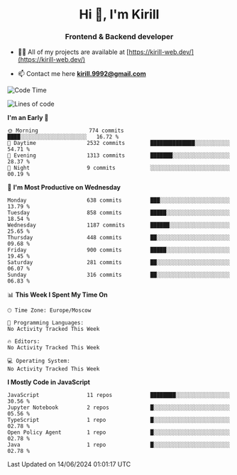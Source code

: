 <h1 align="center">Hi 👋, I'm Kirill</h1>
<h3 align="center">Frontend & Backend developer</h3>

- 👨‍💻 All of my projects are available at [https://kirill-web.dev/](https://kirill-web.dev/)

- 📫 Contact me here **kirill.9992@gmail.com**











<!--START_SECTION:waka-->
![Code Time](http://img.shields.io/badge/Code%20Time-1%2C841%20hrs%2034%20mins-blue)

![Lines of code](https://img.shields.io/badge/From%20Hello%20World%20I%27ve%20Written-4.6%20million%20lines%20of%20code-blue)

**I'm an Early 🐤** 

```text
🌞 Morning                774 commits         ████░░░░░░░░░░░░░░░░░░░░░   16.72 % 
🌆 Daytime                2532 commits        ██████████████░░░░░░░░░░░   54.71 % 
🌃 Evening                1313 commits        ███████░░░░░░░░░░░░░░░░░░   28.37 % 
🌙 Night                  9 commits           ░░░░░░░░░░░░░░░░░░░░░░░░░   00.19 % 
```
📅 **I'm Most Productive on Wednesday** 

```text
Monday                   638 commits         ███░░░░░░░░░░░░░░░░░░░░░░   13.79 % 
Tuesday                  858 commits         █████░░░░░░░░░░░░░░░░░░░░   18.54 % 
Wednesday                1187 commits        ██████░░░░░░░░░░░░░░░░░░░   25.65 % 
Thursday                 448 commits         ██░░░░░░░░░░░░░░░░░░░░░░░   09.68 % 
Friday                   900 commits         █████░░░░░░░░░░░░░░░░░░░░   19.45 % 
Saturday                 281 commits         ██░░░░░░░░░░░░░░░░░░░░░░░   06.07 % 
Sunday                   316 commits         ██░░░░░░░░░░░░░░░░░░░░░░░   06.83 % 
```


📊 **This Week I Spent My Time On** 

```text
🕑︎ Time Zone: Europe/Moscow

💬 Programming Languages: 
No Activity Tracked This Week

🔥 Editors: 
No Activity Tracked This Week

💻 Operating System: 
No Activity Tracked This Week
```

**I Mostly Code in JavaScript** 

```text
JavaScript               11 repos            ████████░░░░░░░░░░░░░░░░░   30.56 % 
Jupyter Notebook         2 repos             █░░░░░░░░░░░░░░░░░░░░░░░░   05.56 % 
TypeScript               1 repo              █░░░░░░░░░░░░░░░░░░░░░░░░   02.78 % 
Open Policy Agent        1 repo              █░░░░░░░░░░░░░░░░░░░░░░░░   02.78 % 
Java                     1 repo              █░░░░░░░░░░░░░░░░░░░░░░░░   02.78 % 
```




 Last Updated on 14/06/2024 01:01:17 UTC
<!--END_SECTION:waka-->
